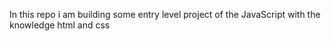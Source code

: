 In this repo i am building some entry level project of the JavaScript with the knowledge html and css 
